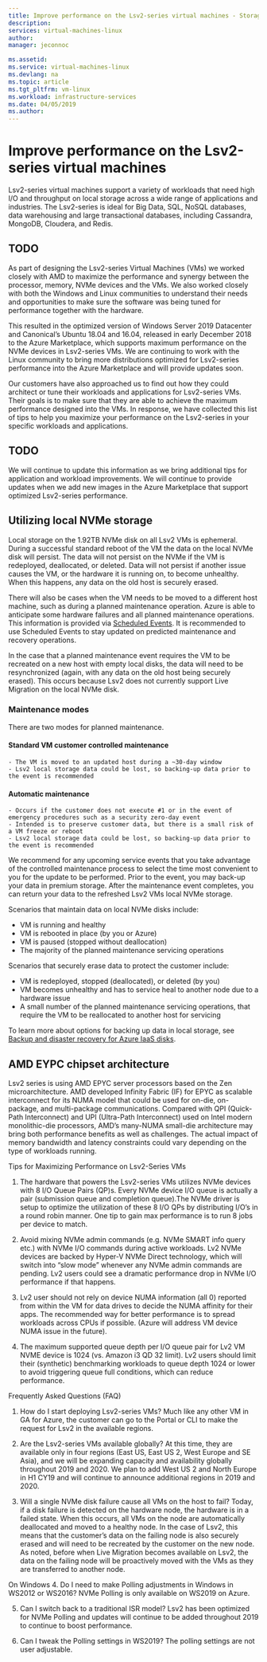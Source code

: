 ```yaml
---
title: Improve performance on the Lsv2-series virtual machines - Storage | Microsoft Docs
description: 
services: virtual-machines-linux
author: 
manager: jeconnoc

ms.assetid: 
ms.service: virtual-machines-linux
ms.devlang: na
ms.topic: article
ms.tgt_pltfrm: vm-linux
ms.workload: infrastructure-services
ms.date: 04/05/2019
ms.author: 
---
```


# Improve performance on the Lsv2-series virtual machines

Lsv2-series virtual machines support a variety of workloads that need high I/O and throughput on local storage across a wide range of applications and industries.  The Lsv2-series is ideal for Big Data, SQL, NoSQL databases, data warehousing and large transactional databases, including Cassandra, MongoDB, Cloudera, and Redis.

## TODO
As part of designing the Lsv2-series Virtual Machines (VMs) we worked closely with AMD to maximize the performance and synergy between the processor, memory, NVMe devices and the VMs.  We also worked closely with both the Windows and Linux communities to understand their needs and opportunities to make sure the software was being tuned for performance together with the hardware.

This resulted in the optimized version of Windows Server 2019 Datacenter and Canonical’s Ubuntu 18.04 and 16.04, released in early December 2018 to the Azure Marketplace, which supports maximum performance on the NVMe devices in Lsv2-series VMs. We are continuing to work with the Linux community to bring more distributions optimized for Lsv2-series performance into the Azure Marketplace and will provide updates soon.

Our customers have also approached us to find out how they could architect or tune their workloads and applications for Lsv2-series VMs.  Their goals is to make sure that they are able to achieve the maximum performance designed into the VMs.  In response, we have collected this list of tips to help you maximize your performance on the Lsv2-series in your specific workloads and applications.

## TODO
We will continue to update this information as we bring additional tips for application and workload improvements. We will continue to provide updates when we add new images in the Azure Marketplace that support optimized Lsv2-series performance.

## Utilizing local NVMe storage
Local storage on the 1.92TB NVMe disk on all Lsv2 VMs is ephemeral. During a successful standard reboot of the VM the data on the local NVMe disk will persist. The data will not persist on the NVMe if the VM is redeployed, deallocated, or deleted. Data will not persist if another issue causes the VM, or the hardware it is running on, to become unhealthy. When this happens, any data on the old host is securely erased.

There will also be cases when the VM needs to be moved to a different host machine, such as during a planned maintenance operation.  Azure is able to anticipate some hardware failures and all planned maintenance operations.  This information is provided via [Scheduled Events](scheduled-events.md). It is recommended to use Scheduled Events to stay updated on predicted maintenance and recovery operations.

In the case that a planned maintenance event requires the VM to be recreated on a new host with empty local disks, the data will need to be resynchronized (again, with any data on the old host being securely erased).  This occurs because Lsv2 does not currently support Live Migration on the local NVMe disk.

### Maintenance modes
There are two modes for planned maintenance.

#### Standard VM customer controlled maintenance
    - The VM is moved to an updated host during a ~30-day window 
    - Lsv2 local storage data could be lost, so backing-up data prior to the event is recommended

#### Automatic maintenance 
    - Occurs if the customer does not execute #1 or in the event of emergency procedures such as a security zero-day event 
    - Intended is to preserve customer data, but there is a small risk of a VM freeze or reboot
    - Lsv2 local storage data could be lost, so backing-up data prior to the event is recommended

We recommend for any upcoming service events that you take advantage of the controlled maintenance process to select the time most convenient to you for the update to be performed. Prior to the event, you may back-up your data in premium storage. After the maintenance event completes, you can return your data to the refreshed Lsv2 VMs local NVMe storage.

Scenarios that maintain data on local NVMe disks include:
- VM is running and healthy
- VM is rebooted in place (by you or Azure)
- VM is paused (stopped without deallocation)
- The majority of the planned maintenance servicing operations

Scenarios that securely erase data to protect the customer include:
- VM is redeployed, stopped (deallocated), or deleted (by you)
- VM becomes unhealthy and has to service heal to another node due to a hardware issue
- A small number of the planned maintenance servicing operations, that require the VM to be reallocated to another host for servicing

To learn more about options for backing up data in local storage, see [Backup and disaster recovery for Azure IaaS disks](backup-and-disaster-recovery-for-azure-iaas-disks.md).

## AMD EYPC chipset architecture
Lsv2 series is using AMD EPYC server processors based on the Zen microarchitecture. AMD developed Infinity Fabric (IF) for EPYC as scalable interconnect for its NUMA model that could be used for on-die, on-package, and multi-package communications. Compared with QPI (Quick-Path Interconnect) and UPI (Ultra-Path Interconnect) used on Intel modern monolithic-die processors, AMD’s many-NUMA small-die architecture may bring both performance benefits as well as challenges.  The actual impact of memory bandwidth and latency constraints could vary depending on the type of workloads running.

Tips for Maximizing Performance on Lsv2-Series VMs
1.	The hardware that powers the Lsv2-series VMs utilizes NVMe devices with 8 I/O Queue Pairs (QP)s.  Every NVMe device I/O queue is actually a pair (submission queue and completion queue).The NVMe driver is setup to optimize the utilization of these 8 I/O QPs by distributing I/O’s in a round robin manner.  One tip to gain max performance is to run 8 jobs per device to match.

1.	Avoid mixing NVMe admin commands (e.g. NVMe SMART info query etc.) with NVMe I/O commands during active workloads. Lv2 NVMe devices are backed by Hyper-V NVMe Direct technology, which will switch into “slow mode” whenever any NVMe admin commands are pending.  Lv2 users could see a dramatic performance drop in NVMe I/O performance if that happens.

1.	Lv2 user should not rely on device NUMA information (all 0) reported from within the VM for data drives to decide the NUMA affinity for their apps. The recommended way for better performance is to spread workloads across CPUs if possible.   (Azure will address VM device NUMA issue in the future).

1.	The maximum supported queue depth per I/O queue pair for Lv2 VM NVME device is 1024 (vs. Amazon i3 QD 32 limit). Lv2 users should limit their (synthetic) benchmarking workloads to queue depth 1024 or lower to avoid triggering queue full conditions, which can reduce performance.

Frequently Asked Questions (FAQ)
1.	How do I start deploying Lsv2-series VMs?
Much like any other VM in GA for Azure, the customer can go to the Portal or CLI to make the request for Lsv2 in the available regions.  

2.	Are the Lsv2-series VMs available globally?
At this time, they are available only in four regions (East US, East US 2, West Europe and SE Asia), and we will be expanding capacity and availability globally throughout 2019 and 2020.  We plan to add West US 2 and North Europe in H1 CY19 and will continue to announce additional regions in 2019 and 2020.

3.	Will a single NVMe disk failure cause all VMs on the host to fail?
Today, if a disk failure is detected on the hardware node, the hardware is in a failed state.  When this occurs, all VMs on the node are automatically deallocated and moved to a healthy node.  In the case of Lsv2, this means that the customer’s data on the failing node is also securely erased and will need to be recreated by the customer on the new node.  As noted, before when Live Migration becomes available on Lsv2, the data on the failing node will be proactively moved with the VMs as they are transferred to another node.




On Windows
4.	Do I need to make Polling adjustments in Windows in WS2012 or WS2016?
NVMe Polling is only available on WS2019 on Azure.  

5.	Can I switch back to a traditional ISR model?
Lsv2 has been optimized for NVMe Polling and updates will continue to be added throughout 2019 to continue to boost performance.

6.	Can I tweak the Polling settings in WS2019?
The polling settings are not user adjustable.

